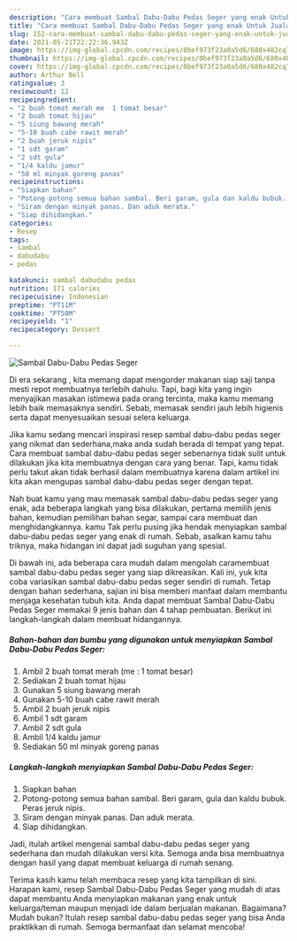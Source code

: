 ```yaml
---
description: "Cara membuat Sambal Dabu-Dabu Pedas Seger yang enak Untuk Jualan"
title: "Cara membuat Sambal Dabu-Dabu Pedas Seger yang enak Untuk Jualan"
slug: 152-cara-membuat-sambal-dabu-dabu-pedas-seger-yang-enak-untuk-jualan
date: 2021-05-21T22:22:36.943Z
image: https://img-global.cpcdn.com/recipes/0bef973f23a0a5d6/680x482cq70/sambal-dabu-dabu-pedas-seger-foto-resep-utama.jpg
thumbnail: https://img-global.cpcdn.com/recipes/0bef973f23a0a5d6/680x482cq70/sambal-dabu-dabu-pedas-seger-foto-resep-utama.jpg
cover: https://img-global.cpcdn.com/recipes/0bef973f23a0a5d6/680x482cq70/sambal-dabu-dabu-pedas-seger-foto-resep-utama.jpg
author: Arthur Bell
ratingvalue: 3
reviewcount: 12
recipeingredient:
- "2 buah tomat merah me  1 tomat besar"
- "2 buah tomat hijau"
- "5 siung bawang merah"
- "5-10 buah cabe rawit merah"
- "2 buah jeruk nipis"
- "1 sdt garam"
- "2 sdt gula"
- "1/4 kaldu jamur"
- "50 ml minyak goreng panas"
recipeinstructions:
- "Siapkan bahan"
- "Potong-potong semua bahan sambal. Beri garam, gula dan kaldu bubuk. Peras jeruk nipis."
- "Siram dengan minyak panas. Dan aduk merata."
- "Siap dihidangkan."
categories:
- Resep
tags:
- sambal
- dabudabu
- pedas

katakunci: sambal dabudabu pedas 
nutrition: 171 calories
recipecuisine: Indonesian
preptime: "PT11M"
cooktime: "PT50M"
recipeyield: "1"
recipecategory: Dessert

---
```



![Sambal Dabu-Dabu Pedas Seger](https://img-global.cpcdn.com/recipes/0bef973f23a0a5d6/680x482cq70/sambal-dabu-dabu-pedas-seger-foto-resep-utama.jpg)

Di era  sekarang , kita memang dapat mengorder makanan siap saji tanpa mesti repot membuatnya terlebih dahulu. Tapi, bagi kita yang ingin menyajikan masakan istimewa pada orang tercinta, maka kamu memang lebih baik memasaknya sendiri. Sebab, memasak sendiri jauh lebih higienis serta dapat menyesuaikan sesuai selera keluarga.

Jika kamu sedang mencari inspirasi resep sambal dabu-dabu pedas seger yang nikmat dan sederhana,maka anda sudah berada di tempat yang tepat. Cara membuat sambal dabu-dabu pedas seger  sebenarnya tidak sulit untuk dilakukan jika kita membuatnya dengan cara yang benar. Tapi, kamu tidak perlu takut akan tidak berhasil dalam membuatnya 
karena dalam artikel ini kita akan mengupas sambal dabu-dabu pedas seger dengan tepat.  



Nah buat kamu yang mau memasak sambal dabu-dabu pedas seger yang enak, ada beberapa langkah yang bisa dilakukan, pertama memilih jenis bahan, kemudian pemilihan bahan segar, sampai cara membuat dan menghidangkannya. kamu Tak perlu pusing jika hendak menyiapkan sambal dabu-dabu pedas seger yang enak di rumah. Sebab, asalkan kamu  tahu triknya, maka hidangan ini dapat jadi suguhan yang spesial.

Di bawah ini, ada beberapa cara mudah dalam mengolah caramembuat sambal dabu-dabu pedas seger yang siap dikreasikan. Kali ini, yuk kita coba variasikan sambal dabu-dabu pedas seger sendiri di rumah. Tetap dengan bahan sederhana, sajian ini bisa memberi manfaat dalam membantu menjaga kesehatan tubuh kita. Anda dapat membuat Sambal Dabu-Dabu Pedas Seger memakai 9 jenis bahan dan 4 tahap pembuatan. Berikut ini langkah-langkah dalam membuat hidangannya.

<!--inarticleads1-->

##### Bahan-bahan dan bumbu yang digunakan untuk menyiapkan Sambal Dabu-Dabu Pedas Seger:

1. Ambil 2 buah tomat merah (me : 1 tomat besar)
1. Sediakan 2 buah tomat hijau
1. Gunakan 5 siung bawang merah
1. Gunakan 5-10 buah cabe rawit merah
1. Ambil 2 buah jeruk nipis
1. Ambil 1 sdt garam
1. Ambil 2 sdt gula
1. Ambil 1/4 kaldu jamur
1. Sediakan 50 ml minyak goreng panas




<!--inarticleads2-->

##### Langkah-langkah menyiapkan Sambal Dabu-Dabu Pedas Seger:

1. Siapkan bahan
1. Potong-potong semua bahan sambal. Beri garam, gula dan kaldu bubuk. Peras jeruk nipis.
1. Siram dengan minyak panas. Dan aduk merata.
1. Siap dihidangkan.




Jadi, itulah artikel mengenai  sambal dabu-dabu pedas seger  yang sederhana dan mudah dilakukan versi kita. Semoga anda bisa membuatnya dengan hasil yang dapat membuat keluarga di rumah senang. 

Terima kasih kamu telah membaca resep yang kita tampilkan di sini. Harapan kami, resep  Sambal Dabu-Dabu Pedas Seger yang mudah di atas dapat membantu Anda menyiapkan makanan yang enak untuk keluarga/teman maupun menjadi ide dalam berjualan makanan. Bagaimana? Mudah bukan? Itulah resep sambal dabu-dabu pedas seger yang bisa Anda praktikkan di rumah. Semoga bermanfaat dan selamat mencoba!

